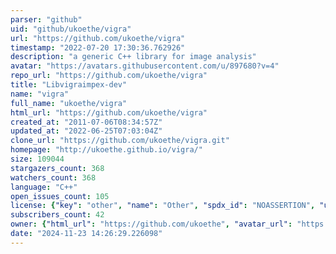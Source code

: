 ```yaml
---
parser: "github"
uid: "github/ukoethe/vigra"
url: "https://github.com/ukoethe/vigra"
timestamp: "2022-07-20 17:30:36.762926"
description: "a generic C++ library for image analysis"
avatar: "https://avatars.githubusercontent.com/u/897680?v=4"
repo_url: "https://github.com/ukoethe/vigra"
title: "Libvigraimpex-dev"
name: "vigra"
full_name: "ukoethe/vigra"
html_url: "https://github.com/ukoethe/vigra"
created_at: "2011-07-06T08:34:57Z"
updated_at: "2022-06-25T07:03:04Z"
clone_url: "https://github.com/ukoethe/vigra.git"
homepage: "http://ukoethe.github.io/vigra/"
size: 109044
stargazers_count: 368
watchers_count: 368
language: "C++"
open_issues_count: 105
license: {"key": "other", "name": "Other", "spdx_id": "NOASSERTION", "url": null, "node_id": "MDc6TGljZW5zZTA="}
subscribers_count: 42
owner: {"html_url": "https://github.com/ukoethe", "avatar_url": "https://avatars.githubusercontent.com/u/897680?v=4", "login": "ukoethe", "type": "User"}
date: "2024-11-23 14:26:29.226098"
---
```

